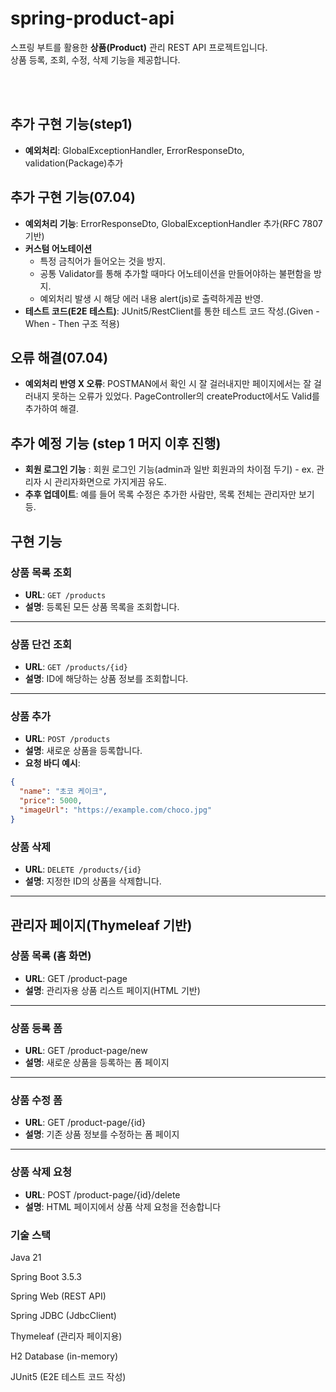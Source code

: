 #  spring-product-api

스프링 부트를 활용한 **상품(Product)** 관리 REST API 프로젝트입니다.  
상품 등록, 조회, 수정, 삭제 기능을 제공합니다.
  
<br><br>

## 추가 구현 기능(step1)
- **예외처리**: GlobalExceptionHandler, ErrorResponseDto, validation(Package)추가
  

## 추가 구현 기능(07.04)
- **예외처리 기능**: ErrorResponseDto, GlobalExceptionHandler 추가(RFC 7807 기반)
- **커스텀 어노테이션**
  - 특정 금칙어가 들어오는 것을 방지.
  - 공통 Validator를 통해 추가할 때마다 어노테이션을 만들어야하는 불편함을 방지.
  - 예외처리 발생 시 해당 에러 내용 alert(js)로 출력하게끔 반영.
-  **테스트 코드(E2E 테스트)**: JUnit5/RestClient를 통한 테스트 코드 작성.(Given - When - Then 구조 적용)

## 오류 해결(07.04)
- **예외처리 반영 X 오류**: POSTMAN에서 확인 시 잘 걸러내지만 페이지에서는 잘 걸러내지 못하는 오류가 있었다. PageController의 createProduct에서도 Valid를 추가하여 해결. 

## 추가 예정 기능 (step 1 머지 이후 진행)
- **회원 로그인 기능** : 회원 로그인 기능(admin과 일반 회원과의 차이점 두기) - ex. 관리자 시 관리자화면으로 가지게끔 유도.
- **추후 업데이트**: 예를 들어 목록 수정은 추가한 사람만, 목록 전체는 관리자만 보기 등.


## 구현 기능

###  상품 목록 조회
- **URL**: `GET /products`
- **설명**: 등록된 모든 상품 목록을 조회합니다.

---

###  상품 단건 조회
- **URL**: `GET /products/{id}`
- **설명**: ID에 해당하는 상품 정보를 조회합니다.

---

###  상품 추가
- **URL**: `POST /products`
- **설명**: 새로운 상품을 등록합니다.
- **요청 바디 예시**:
```json
{
  "name": "초코 케이크",
  "price": 5000,
  "imageUrl": "https://example.com/choco.jpg"
}
```
###  상품 삭제
- **URL**: `DELETE /products/{id}`
- **설명**: 지정한 ID의 상품을 삭제합니다.

---

## 관리자 페이지(Thymeleaf 기반)

### 상품 목록 (홈 화면)

- **URL**: GET /product-page
- **설명**: 관리자용 상품 리스트 페이지(HTML 기반)

---

### 상품 등록 폼

- **URL**: GET /product-page/new   
- **설명**: 새로운 상품을 등록하는 폼 페이지  

---

### 상품 수정 폼

- **URL**: GET /product-page/{id}  
- **설명**: 기존 상품 정보를 수정하는 폼 페이지

---

### 상품 삭제 요청


- **URL**: POST /product-page/{id}/delete   
- **설명**: HTML 페이지에서 상품 삭제 요청을 전송합니다


### 기술 스택
Java 21

Spring Boot 3.5.3

Spring Web (REST API)

Spring JDBC (JdbcClient)

Thymeleaf (관리자 페이지용)

H2 Database (in-memory)

JUnit5 (E2E 테스트 코드 작성)


